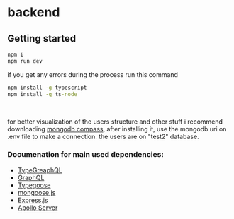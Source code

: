 # backend

## Getting started

```cmd
npm i
npm run dev
```

if you get any errors during the process run this command

```cmd
npm install -g typescript
npm install -g ts-node
```

<br>

for better visualization of the users structure and other stuff i recommend downloading [mongodb compass](https://www.mongodb.com/try/download/compass), after installing it, use the mongodb uri on .env file to make a connection. the users are on "test2" database.

### Documenation for main used dependencies:

- [TypeGreaphQL](https://typegraphql.com/docs/introduction.html)
- [GraphQL](https://graphql.org/learn/)
- [Typegoose](https://typegoose.github.io/typegoose/docs/guides/quick-start-guide)
- [mongoose.js](https://mongoosejs.com/docs/)
- [Express.js](https://expressjs.com/en/4x/api.html)
- [Apollo Server](https://www.apollographql.com/docs/apollo-server/)
